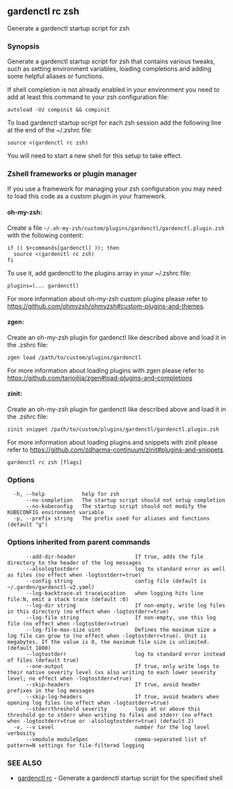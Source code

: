 ## gardenctl rc zsh

Generate a gardenctl startup script for zsh

### Synopsis

Generate a gardenctl startup script for zsh that contains various tweaks,
such as setting environment variables, loading completions and adding some helpful aliases or functions.

If shell completion is not already enabled in your environment you need to add at least this command to your zsh configuration file:

    autoload -Uz compinit && compinit

To load gardenctl startup script for each zsh session add the following line at the end of the ~/.zshrc file:

    source <(gardenctl rc zsh)

You will need to start a new shell for this setup to take effect.

### Zshell frameworks or plugin manager

If you use a framework for managing your zsh configuration you may need to load this code as a custom plugin in your framework.

#### oh-my-zsh:
Create a file `~/.oh-my-zsh/custom/plugins/gardenctl/gardenctl.plugin.zsh` with the following content:

    if (( $+commands[gardenctl] )); then
      source <(gardenctl rc zsh)
    fi

To use it, add gardenctl to the plugins array in your ~/.zshrc file:

    plugins=(... gardenctl)

For more information about oh-my-zsh custom plugins please refer to https://github.com/ohmyzsh/ohmyzsh#custom-plugins-and-themes.

#### zgen:
Create an oh-my-zsh plugin for gardenctl like described above and load it in the .zshrc file:

    zgen load /path/to/custom/plugins/gardenctl

For more information about loading plugins with zgen please refer to https://github.com/tarjoilija/zgen#load-plugins-and-completions

#### zinit:
Create an oh-my-zsh plugin for gardenctl like described above and load it in the .zshrc file:

    zinit snippet /path/to/custom/plugins/gardenctl/gardenctl.plugin.zsh

For more information about loading plugins and snippets with zinit please refer to https://github.com/zdharma-continuum/zinit#plugins-and-snippets.


```
gardenctl rc zsh [flags]
```

### Options

```
  -h, --help            help for zsh
      --no-completion   The startup script should not setup completion
      --no-kubeconfig   The startup script should not modify the KUBECONFIG environment variable
  -p, --prefix string   The prefix used for aliases and functions (default "g")
```

### Options inherited from parent commands

```
      --add-dir-header                   If true, adds the file directory to the header of the log messages
      --alsologtostderr                  log to standard error as well as files (no effect when -logtostderr=true)
      --config string                    config file (default is ~/.garden/gardenctl-v2.yaml)
      --log-backtrace-at traceLocation   when logging hits line file:N, emit a stack trace (default :0)
      --log-dir string                   If non-empty, write log files in this directory (no effect when -logtostderr=true)
      --log-file string                  If non-empty, use this log file (no effect when -logtostderr=true)
      --log-file-max-size uint           Defines the maximum size a log file can grow to (no effect when -logtostderr=true). Unit is megabytes. If the value is 0, the maximum file size is unlimited. (default 1800)
      --logtostderr                      log to standard error instead of files (default true)
      --one-output                       If true, only write logs to their native severity level (vs also writing to each lower severity level; no effect when -logtostderr=true)
      --skip-headers                     If true, avoid header prefixes in the log messages
      --skip-log-headers                 If true, avoid headers when opening log files (no effect when -logtostderr=true)
      --stderrthreshold severity         logs at or above this threshold go to stderr when writing to files and stderr (no effect when -logtostderr=true or -alsologtostderr=true) (default 2)
  -v, --v Level                          number for the log level verbosity
      --vmodule moduleSpec               comma-separated list of pattern=N settings for file-filtered logging
```

### SEE ALSO

* [gardenctl rc](gardenctl_rc.md)	 - Generate a gardenctl startup script for the specified shell


